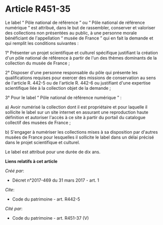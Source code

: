 # Article R451-35

Le label “ Pôle national de référence ” ou “ Pôle national de référence numérique ” est attribué, dans le but de rassembler,
conserver et valoriser des collections non présentées au public, à une personne morale bénéficiant de l'appellation “ musée
de France ” qui en fait la demande et qui remplit les conditions suivantes :

1° Présenter un projet scientifique et culturel spécifique justifiant la création d'un pôle national de référence à partir de
l'un des thèmes dominants de la collection du musée de France ;

2° Disposer d'une personne responsable du pôle qui présente les qualifications requises pour exercer des missions de
conservation au sens de l'article R. 442-5 ou de l'article R. 442-6 ou justifiant d'une expertise scientifique liée à la
collection objet de la demande ;

3° Pour le label “ Pôle national de référence numérique ” :

a) Avoir numérisé la collection dont il est propriétaire et pour laquelle il sollicite le label sur un site internet en
assurant une reproduction haute définition et autoriser l'accès à ce site à partir du portail du catalogue collectif des
musées de France ;

b) S'engager à numériser les collections mises à sa disposition par d'autres musées de France pour lesquelles il sollicite le
label dans un délai précisé dans le projet scientifique et culturel.

Le label est attribué pour une durée de dix ans.

**Liens relatifs à cet article**

_Créé par_:

  - Décret n°2017-469 du 31 mars 2017 - art. 1

_Cite_:

  - Code du patrimoine - art. R442-5

_Cité par_:

  - Code du patrimoine - art. R451-37 (V)
